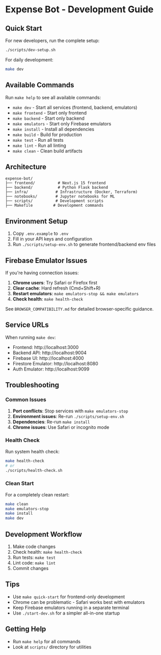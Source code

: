 # Expense Bot - Development Guide

## Quick Start

For new developers, run the complete setup:
```bash
./scripts/dev-setup.sh
```

For daily development:
```bash
make dev
```

## Available Commands

Run `make help` to see all available commands:

- `make dev` - Start all services (frontend, backend, emulators)
- `make frontend` - Start only frontend
- `make backend` - Start only backend  
- `make emulators` - Start only Firebase emulators
- `make install` - Install all dependencies
- `make build` - Build for production
- `make test` - Run all tests
- `make lint` - Run all linting
- `make clean` - Clean build artifacts

## Architecture

```
expense-bot/
├── frontend/          # Next.js 15 frontend
├── backend/           # Python Flask backend  
├── infra/            # Infrastructure (Docker, Terraform)
├── notebooks/        # Jupyter notebooks for ML
├── scripts/          # Development scripts
├── Makefile         # Development commands
```

## Environment Setup

1. Copy `.env.example` to `.env`
2. Fill in your API keys and configuration
3. Run `./scripts/setup-env.sh` to generate frontend/backend env files

## Firebase Emulator Issues

If you're having connection issues:

1. **Chrome users**: Try Safari or Firefox first
2. **Clear cache**: Hard refresh (Cmd+Shift+R) 
3. **Restart emulators**: `make emulators-stop && make emulators`
4. **Check health**: `make health-check`

See `BROWSER_COMPATIBILITY.md` for detailed browser-specific guidance.

## Service URLs

When running `make dev`:

- Frontend: http://localhost:3000
- Backend API: http://localhost:9004  
- Firebase UI: http://localhost:4000
- Firestore Emulator: http://localhost:8080
- Auth Emulator: http://localhost:9099

## Troubleshooting

### Common Issues

1. **Port conflicts**: Stop services with `make emulators-stop`
2. **Environment issues**: Re-run `./scripts/setup-env.sh`
3. **Dependencies**: Re-run `make install`
4. **Chrome issues**: Use Safari or incognito mode

### Health Check

Run system health check:
```bash
make health-check
# or
./scripts/health-check.sh
```

### Clean Start

For a completely clean restart:
```bash
make clean
make emulators-stop
make install
make dev
```

## Development Workflow

1. Make code changes
2. Check health: `make health-check`
3. Run tests: `make test`  
4. Lint code: `make lint`
5. Commit changes

## Tips

- Use `make quick-start` for frontend-only development
- Chrome can be problematic - Safari works best with emulators
- Keep Firebase emulators running in a separate terminal
- Use `./start-dev.sh` for a simpler all-in-one startup

## Getting Help

- Run `make help` for all commands
- Look at `scripts/` directory for utilities